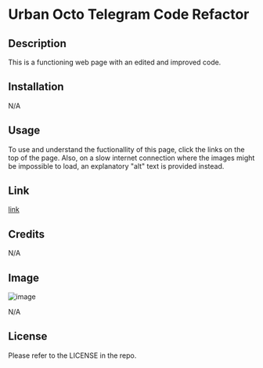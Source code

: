 # Urban Octo Telegram Code Refactor

## Description

This is a functioning web page with an edited and improved code.

## Installation

N/A

## Usage

To use and understand the fuctionallity of this page, click the links on the top of the page. Also, on a slow internet connection where the images might be impossible to load, an explanatory "alt" text is provided instead.

## Link

[link](https://odobashigenci.github.io/Module-1-challenge/urban-octo-telegram/)

## Credits

N/A

## Image

![image](https://odobashigenci.github.io/Module-1-challenge/urban-octo-telegram/assets/images/digital-marketing-meeting.jpg)

N/A

## License

Please refer to the LICENSE in the repo.